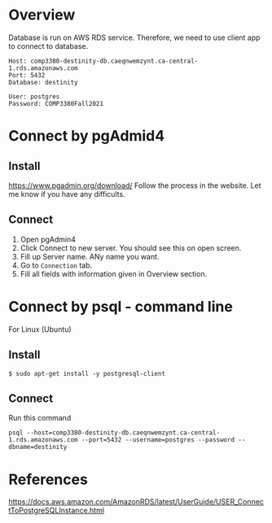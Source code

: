 # Overview
Database is run on AWS RDS service. Therefore, we need to use client app to connect to database.
```
Host: comp3380-destinity-db.caeqnwemzynt.ca-central-1.rds.amazonaws.com
Port: 5432
Database: destinity

User: postgres
Password: COMP3380Fall2021
```
# Connect by pgAdmid4

## Install
https://www.pgadmin.org/download/
Follow the process in the website. Let me know if you have any difficults.
## Connect
1. Open pgAdmin4
2. Click Connect to new server. You should see this on open screen.
3. Fill up Server name. ANy name you want.
4. Go to `Connection` tab.
5. Fill all fields with information given in Overview section.

# Connect by psql - command line
For Linux (Ubuntu)
## Install
```
$ sudo apt-get install -y postgresql-client
```
## Connect
Run this command
```
psql --host=comp3380-destinity-db.caeqnwemzynt.ca-central-1.rds.amazonaws.com --port=5432 --username=postgres --password --dbname=destinity
```

# References
https://docs.aws.amazon.com/AmazonRDS/latest/UserGuide/USER_ConnectToPostgreSQLInstance.html
